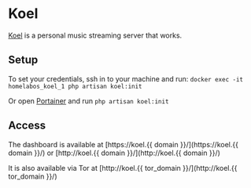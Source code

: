 # Koel

[Koel](https://koel.phanan.net/) is a personal music streaming server that works.

## Setup

To set your credentials, ssh in to your machine and run: `docker exec -it homelabos_koel_1 php artisan koel:init`

Or open [Portainer](portainer.md) and run `php artisan koel:init`

## Access

The dashboard is available at [https://koel.{{ domain }}/](https://koel.{{ domain }}/) or [http://koel.{{ domain }}/](http://koel.{{ domain }}/)

It is also available via Tor at [http://koel.{{ tor_domain }}/](http://koel.{{ tor_domain }}/)